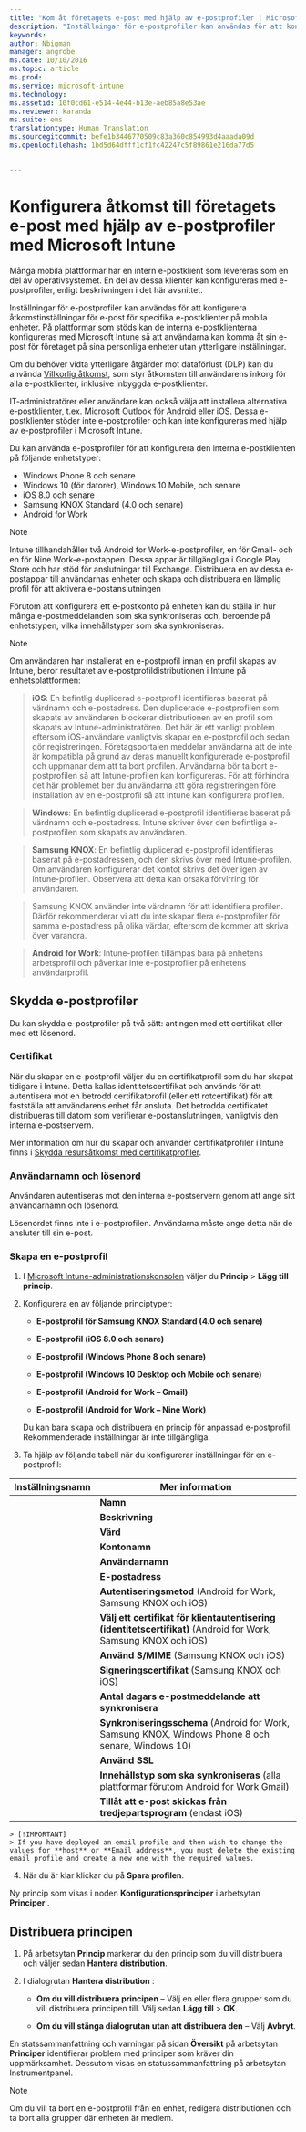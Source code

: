 ```yaml
---
title: "Kom åt företagets e-post med hjälp av e-postprofiler | Microsoft Intune"
description: "Inställningar för e-postprofiler kan användas för att konfigurera åtkomstinställningar för e-post för specifika e-postklienter på mobila enheter."
keywords: 
author: Nbigman
manager: angrobe
ms.date: 10/10/2016
ms.topic: article
ms.prod: 
ms.service: microsoft-intune
ms.technology: 
ms.assetid: 10f0cd61-e514-4e44-b13e-aeb85a8e53ae
ms.reviewer: karanda
ms.suite: ems
translationtype: Human Translation
ms.sourcegitcommit: befe1b3446770509c83a360c854993d4aaada09d
ms.openlocfilehash: 1bd5d64dfff1cf1fc42247c5f89861e216da77d5


---
```


# Konfigurera åtkomst till företagets e-post med hjälp av e-postprofiler med Microsoft Intune
Många mobila plattformar har en intern e-postklient som levereras som en del av operativsystemet. En del av dessa klienter kan konfigureras med e-postprofiler, enligt beskrivningen i det här avsnittet.

Inställningar för e-postprofiler kan användas för att konfigurera åtkomstinställningar för e-post för specifika e-postklienter på mobila enheter. På plattformar som stöds kan de interna e-postklienterna konfigureras med Microsoft Intune så att användarna kan komma åt sin e-post för företaget på sina personliga enheter utan ytterligare inställningar.

Om du behöver vidta ytterligare åtgärder mot dataförlust (DLP) kan du använda [Villkorlig åtkomst](restrict-access-to-email-and-o365-services-with-microsoft-intune.md), som styr åtkomsten till användarens inkorg för alla e-postklienter, inklusive inbyggda e-postklienter.

IT-administratörer eller användare kan också välja att installera alternativa e-postklienter, t.ex. Microsoft Outlook för Android eller iOS. Dessa e-postklienter stöder inte e-postprofiler och kan inte konfigureras med hjälp av e-postprofiler i Microsoft Intune.  

Du kan använda e-postprofiler för att konfigurera den interna e-postklienten på följande enhetstyper:
-   Windows Phone 8 och senare
-   Windows 10 (för datorer), Windows 10 Mobile, och senare
-   iOS 8.0 och senare
-   Samsung KNOX Standard (4.0 och senare)
-   Android for Work

>[!NOTE]
>Intune tillhandahåller två Android for Work-e-postprofiler, en för Gmail- och en för Nine Work-e-postappen. Dessa appar är tillgängliga i Google Play Store och har stöd för anslutningar till Exchange. Distribuera en av dessa e-postappar till användarnas enheter och skapa och distribuera en lämplig profil för att aktivera e-postanslutningen 

Förutom att konfigurera ett e-postkonto på enheten kan du ställa in hur många e-postmeddelanden som ska synkroniseras och, beroende på enhetstypen, vilka innehållstyper som ska synkroniseras.

>[!NOTE]
>
>Om användaren har installerat en e-postprofil innan en profil skapas av Intune, beror resultatet av e-postprofildistributionen i Intune på enhetsplattformen:

>**iOS**: En befintlig duplicerad e-postprofil identifieras baserat på värdnamn och e-postadress. Den duplicerade e-postprofilen som skapats av användaren blockerar distributionen av en profil som skapats av Intune-administratören. Det här är ett vanligt problem eftersom iOS-användare vanligtvis skapar en e-postprofil och sedan gör registreringen. Företagsportalen meddelar användarna att de inte är kompatibla på grund av deras manuellt konfigurerade e-postprofil och uppmanar dem att ta bort profilen. Användarna bör ta bort e-postprofilen så att Intune-profilen kan konfigureras. För att förhindra det här problemet ber du användarna att göra registreringen före installation av en e-postprofil så att Intune kan konfigurera profilen.

>**Windows**: En befintlig duplicerad e-postprofil identifieras baserat på värdnamn och e-postadress. Intune skriver över den befintliga e-postprofilen som skapats av användaren.

>**Samsung KNOX**: En befintlig duplicerad e-postprofil identifieras baserat på e-postadressen, och den skrivs över med Intune-profilen. Om användaren konfigurerar det kontot skrivs det över igen av Intune-profilen. Observera att detta kan orsaka förvirring för användaren.

>Samsung KNOX använder inte värdnamn för att identifiera profilen. Därför rekommenderar vi att du inte skapar flera e-postprofiler för samma e-postadress på olika värdar, eftersom de kommer att skriva över varandra.

>**Android for Work**: Intune-profilen tillämpas bara på enhetens arbetsprofil och påverkar inte e-postprofiler på enhetens användarprofil.


## Skydda e-postprofiler
Du kan skydda e-postprofiler på två sätt: antingen med ett certifikat eller med ett lösenord.

### Certifikat
När du skapar en e-postprofil väljer du en certifikatprofil som du har skapat tidigare i Intune. Detta kallas identitetscertifikat och används för att autentisera mot en betrodd certifikatprofil (eller ett rotcertifikat) för att fastställa att användarens enhet får ansluta. Det betrodda certifikatet distribueras till datorn som verifierar e-postanslutningen, vanligtvis den interna e-postservern.

Mer information om hur du skapar och använder certifikatprofiler i Intune finns i [Skydda resursåtkomst med certifikatprofiler](secure-resource-access-with-certificate-profiles.md).

### Användarnamn och lösenord
Användaren autentiseras mot den interna e-postservern genom att ange sitt användarnamn och lösenord.

Lösenordet finns inte i e-postprofilen. Användarna måste ange detta när de ansluter till sin e-post.

### Skapa en e-postprofil

1.  I [Microsoft Intune-administrationskonsolen](https://manage.microsoft.com) väljer du **Princip** &gt; **Lägg till princip**.

2.  Konfigurera en av följande principtyper:

    -   **E-postprofil för Samsung KNOX Standard (4.0 och senare)**

    -   **E-postprofil (iOS 8.0 och senare)**

    -   **E-postprofil (Windows Phone 8 och senare)**

    -   **E-postprofil (Windows 10 Desktop och Mobile och senare)**
    
    -   **E-postprofil (Android for Work – Gmail)**

    -   **E-postprofil (Android for Work – Nine Work)**

    Du kan bara skapa och distribuera en princip för anpassad e-postprofil. Rekommenderade inställningar är inte tillgängliga.

3.  Ta hjälp av följande tabell när du konfigurerar inställningar för en e-postprofil:

|Inställningsnamn | Mer information|
| ----------- | --------------- |
    |**Namn**|Unikt namn för e-postprofilen.|
    |**Beskrivning**|En beskrivning som hjälper dig att identifiera den här profilen.|
    |**Värd**|Värdnamnet för företagsservern som är värd för den interna e-posttjänsten.|
    |**Kontonamn**|Visningsnamnet för e-postkontot som kommer att visas på användarnas enheter.|
    |**Användarnamn**|Hur användarnamn för e-postkontot hämtas. Välj **Användarnamn** för en lokal Exchange-server eller välj **UPN (User Principal Name)** för Office 365.|
    |**E-postadress**|Hur e-postadressen för användaren på varje enhet genereras. Välj **Primär SMTP-adress** om du vill använda den primära SMTP-adressen för att logga in på Exchange eller använd **UPN (User Principal Name)** om du vill använda det fullständiga huvudnamnet som e-postadress.|
    |**Autentiseringsmetod** (Android for Work, Samsung KNOX och iOS)|Välj antingen **Användarnamn och lösenord** eller **Certifikat** som den autentiseringsmetod som används av e-postprofilen.|
    |**Välj ett certifikat för klientautentisering (identitetscertifikat)** (Android for Work, Samsung KNOX och iOS)|Välj SCEP klientcertifikatet som du skapade tidigare som ska användas för att autentisera Exchange-anslutningen. Mer information om hur du använder certifikatprofiler i Intune finns i [Skydda resursåtkomst med certifikatprofiler](secure-resource-access-with-certificate-profiles.md). Det här alternativet visas endast när autentiseringsmetoden är **Certifikat**.|
    |**Använd S/MIME** (Samsung KNOX och iOS)|Skicka utgående e-post med S/MIME-kryptering.|
    |**Signeringscertifikat** (Samsung KNOX och iOS)|Välj signeringscertifikatet som ska användas för att signera utgående e-post. Det här alternativet visas bara om du väljer **Använd S/MIME**.|
    |**Antal dagars e-postmeddelande att synkronisera**|Ange hur många dagar e-post ska synkroniseras eller välj **Obegränsad** om du vill synkronisera alla tillgängliga e-postmeddelanden.|
    |**Synkroniseringsschema** (Android for Work, Samsung KNOX, Windows Phone 8 och senare, Windows 10)|Välj det schema som ska användas av enheterna som ska synkronisera data från Exchange-servern. Du kan även välja **Efter hand som meddelanden kommer** varvid data synkroniseras när de anländer eller **Manuell** där enhetens användare måste starta synkroniseringen.|
    |**Använd SSL**|Använd Secure Sockets Layer-kommunikation (SSL) för att skicka e-post, ta emot e-post och kommunicera med Exchange-servern. För enheter som kör Samsung KNOX 4.0 eller senare kan du exportera Exchange-serverns SSL-certifikat och distribuera det som en Android-betrodd certifikatprofil i Intune. Intune stöder inte åtkomst till det här certifikatet om det installeras på Exchange-servern på annat sätt.|
    |**Innehållstyp som ska synkroniseras** (alla plattformar förutom Android for Work Gmail)|Välj vilka typer av innehåll du vill synkronisera till enheterna.|
    |**Tillåt att e-post skickas från tredjepartsprogram** (endast iOS)|Tillåt att användaren väljer den här profilen som standardkonto för att skicka e-post och att appar från andra leverantörer öppnar e-post i den interna e-postappen, till exempel för att bifoga filer i e-postmeddelanden.|
    > [!IMPORTANT]
    > If you have deployed an email profile and then wish to change the values for **host** or **Email address**, you must delete the existing email profile and create a new one with the required values.

4.  När du är klar klickar du på **Spara profilen**.

Ny princip som visas i noden **Konfigurationsprinciper** i arbetsytan **Principer** .

## Distribuera principen

1.  På arbetsytan **Princip** markerar du den princip som du vill distribuera och väljer sedan **Hantera distribution**.

2.  I dialogrutan **Hantera distribution** :

    -   **Om du vill distribuera principen** – Välj en eller flera grupper som du vill distribuera principen till. Välj sedan **Lägg till** &gt; **OK**.

    -   **Om du vill stänga dialogrutan utan att distribuera den** – Välj **Avbryt**.

En statssammanfattning och varningar på sidan **Översikt** på arbetsytan **Principer** identifierar problem med principer som kräver din uppmärksamhet. Dessutom visas en statussammanfattning på arbetsytan Instrumentpanel.

> [!NOTE]
> Om du vill ta bort en e-postprofil från en enhet, redigera distributionen och ta bort alla grupper där enheten är medlem.



<!--HONumber=Oct16_HO2-->


